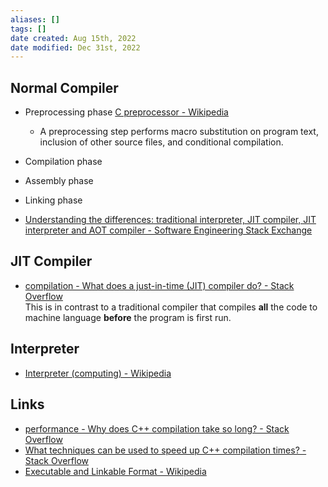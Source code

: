 ```yaml
---
aliases: []
tags: []
date created: Aug 15th, 2022
date modified: Dec 31st, 2022
---
```


## Normal Compiler
- Preprocessing phase [C preprocessor - Wikipedia](https://en.wikipedia.org/wiki/C_preprocessor)
	- A preprocessing step performs macro substitution on program text, inclusion of other source files, and conditional compilation.
- Compilation phase
- Assembly phase
- Linking phase

- [Understanding the differences: traditional interpreter, JIT compiler, JIT interpreter and AOT compiler - Software Engineering Stack Exchange](https://softwareengineering.stackexchange.com/questions/246094/understanding-the-differences-traditional-interpreter-jit-compiler-jit-interp)

## JIT Compiler
- [compilation - What does a just-in-time (JIT) compiler do? - Stack Overflow](https://stackoverflow.com/questions/95635/what-does-a-just-in-time-jit-compiler-do?rq=1)  
This is in contrast to a traditional compiler that compiles **all** the code to machine language **before** the program is first run.

## Interpreter
- [Interpreter (computing) - Wikipedia](https://en.wikipedia.org/wiki/Interpreter_(computing))

## Links
- [performance - Why does C++ compilation take so long? - Stack Overflow](https://stackoverflow.com/questions/318398/why-does-c-compilation-take-so-long)  
- [What techniques can be used to speed up C++ compilation times? - Stack Overflow](https://stackoverflow.com/questions/373142/what-techniques-can-be-used-to-speed-up-c-compilation-times)
- [Executable and Linkable Format - Wikipedia](https://en.wikipedia.org/wiki/Executable_and_Linkable_Format)